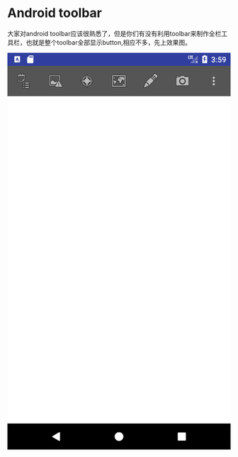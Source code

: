 # Android toolbar

大家对android toolbar应该很熟悉了，但是你们有没有利用toolbar来制作全栏工具栏，也就是整个toolbar全部显示button,相应不多，先上效果图。

![avatar](images/1.png)


